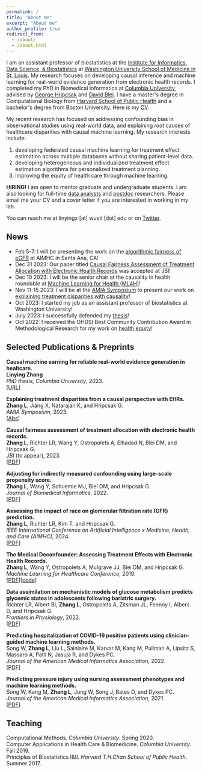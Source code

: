 ```yaml
---
permalink: /
title: "About me"
excerpt: "About me"
author_profile: true
redirect_from: 
  - /about/
  - /about.html
---
```

I am an assistant professor of biostatistics at the [Institute for Informatics, Data Science, & Biostatistics](https://i2db.wustl.edu) at [Washington University School of Medicine in St. Louis](https://medicine.wustl.edu). My research focuses on developing causal inference and machine learning for real-world evidence generation from electronic health records. I completed my PhD in Biomedical Informatics at [Columbia University](https://www.dbmi.columbia.edu), advised by [George Hripcsak](http://people.dbmi.columbia.edu/hripcsak/) and [David Blei](http://www.cs.columbia.edu/~blei/). I have a master's degree in Computational Biology from [Harvard School of Public Health](https://www.hsph.harvard.edu) and a bachelor's degree from Boston University. Here is my [CV](https://linyingzhang.com/files/CV_linyingzhang.pdf).

My recent research has focused on addressing confounding bias in observational studies using real-world data, and explaining root causes of healthcare disparities with causal machine learning. My research interests include: 
1. developing federated causal machine learning for treatment effect estimation across multiple databases without sharing patient-level data.
2. developing heterogeneous and individualized treatment effect estimation algorithms for personalized treatment planning.
3. improving the equity of health care through machine learning.

**HIRING!** I am open to mentor graduate and undergraduate students. I am also looking for full-time [data analysts](https://wustl.wd1.myworkdayjobs.com/en-US/External/details/Senior-Statistical-Data-Analyst---Biostatistics_JR78752) and [postdoc](https://wustl.wd1.myworkdayjobs.com/en-US/External/job/Postdoctoral-Research-Associate---Biostatistics_JR78995) researchers. Please email me your CV and a cover letter if you are interested in working in my lab.

You can reach me at linyingz [at] wustl [dot] edu or on [Twitter](https://twitter.com/Z_Linying). 

News
------
* Feb 5-7: I will be presenting the work on the [algorithmic fairness of eGFR](https://www.medrxiv.org/content/medrxiv/early/2021/10/26/2021.10.26.21265423.full.pdf) at AIMHC in Santa Ana, CA!
* Dec 31 2023: Our paper titled [Causal Fairness Assessment of Treatment Allocation with Electronic Health Records](https://arxiv.org/abs/2211.11183) was accepted at JBI! 
* Dec 10 2023: I will be the senior chair at the causality in health roundable at [Machine Learning for Health (ML4H)](https://ml4h.cc/2023/index.html)! 
* Nov 11-15 2023: I will be at the [AMIA Symposium](https://amia.org/education-events/amia-2023-annual-symposium) to present our work on [explaining treatment disparities with causality](https://linyingzhang.com/files/Zhang2023_Explaining.pdf)!<br>
* Oct 2023: I started my job as an assistant professor of biostatistics at Washington University! <br>
* July 2023: I successfully defended my [thesis](https://doi.org/10.7916/9mj1-z342)! <br>
* Oct 2022: I received the OHDSI Best Community Contribution Award in Methodological Research for my work on [health equity](https://www.ohdsi.org/2022showcase-117/)! <br>


Selected Publications & Preprints
------
**Causal machine earning for reliable real-world evidence generation in healtcare.**<br>
**Linying Zhang**<br>
*PhD thesis, Columbia University*, 2023. <br>
[[URL](https://doi.org/10.7916/9mj1-z342)]

**Explaining treatment disparities from a causal perspective with EHRs.**<br>
**Zhang L**, Jiang X, Natarajan K, and Hripcsak G.<br>
*AMIA Symposium*, 2023.<br>
[[Abs](https://linyingzhang.com/files/Zhang2023_Explaining.pdf)]

**Causal fairness assessment of treatment allocation with electronic health records.**<br> 
**Zhang L**, Richter LR, Wang Y, Ostropolets A, Elhadad N, Blei DM, and Hripcsak G.<br>
*JBI* (to appear), 2023.<br>
[[PDF](https://linyingzhang.com/files/Zhang2022_principalFairness_arXiv.pdf)]

**Adjusting for indirectly measured confounding using large-scale propensity score.**<br>
**Zhang L**, Wang Y, Schuemie MJ, Blei DM, and Hripcsak G.<br>
*Journal of Biomedical Informatics*, 2022.  
[[PDF](https://reader.elsevier.com/reader/sd/pii/S153204642200209X?token=7D24E23865F71461F9B7FCD6D57A28A565FB3CCADA6D4BB9715DA469C4C051F2C48896E9AC9AD7E7083F7A1CAA54B8F3&originRegion=us-east-1&originCreation=20221105155752)]

**Assessing the impact of race on glomerular filtration rate (GFR) prediction.**<br>
**Zhang L**, Richter LR, Kim T, and Hripcsak G.<br>
*IEEE International Conference on Artificial Intelligence x Medicine, Health, and Care (AIMHC)*, 2024.  
[[PDF](https://www.medrxiv.org/content/medrxiv/early/2021/10/26/2021.10.26.21265423.full.pdf)]

**The Medical Deconfounder: Assessing Treatment Effects with Electronic Health Records.**<br>
**Zhang L**, Wang Y, Ostropolets A, Mulgrave JJ, Blei DM, and Hripcsak G.<br>
*Machine Learning for Healthcare Conference*, 2019.  
[[PDF](http://proceedings.mlr.press/v106/zhang19a/zhang19a.pdf)][[code](https://github.com/zhangly811/Medical_deconfounder_simulation)]

**Data assimilation on mechanistic models of glucose metabolism predicts glycemic states in adolescents following bariatric surgery.**<br>
Richter LR, Albert BI, **Zhang L**, Ostropolets A, Zitsman JL, Fennoy I, Albers D, and Hripcsak G.<br>
*Frontiers in Physiology*, 2022.<br>
[[PDF](https://www.frontiersin.org/articles/10.3389/fphys.2022.923704/full)]

**Predicting hospitalization of COVID-19 positive patients using clinician-guided machine learning methods.**<br>
Song W, **Zhang L**, Liu L, Sainlaire M, Karvar M, Kang M, Pullman A, Lipsitz S, Massaro A, Patil N, Jasuja R, and Dykes PC. <br>
*Journal of the American Medical Informatics Association*, 2022.<br>
[[PDF](https://www.ncbi.nlm.nih.gov/pmc/articles/PMC9129151/pdf/ocac083.pdf)]

**Predicting pressure injury using nursing assessment phenotypes and machine learning methods.**<br>
Song W, Kang M, **Zhang L**, Jung W, Song J, Bates D, and Dykes PC. <br>
*Journal of the American Medical Informatics Association*, 2021.<br>
[[PDF](https://linyingzhang.com/files/Song2021.pdf)]



Teaching
------
Computational Methods. *Columbia University*. Spring 2020.<br>
Computer Applications in Health Care & Biomedicine. *Columbia University*. Fall 2019.<br>
Principles of Biostatistics I&II. *Harvard T.H.Chan School of Public Health*. Summer 2017.
